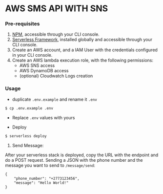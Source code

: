 # AWS SMS API WITH SNS

### Pre-requisites

1. [NPM](https://docs.npmjs.com/cli/install), accessible through your CLI console.
2. [Serverless Framework](https://serverless.com/framework/docs/providers/aws/guide/installation/), installed globally and accessible through your CLI console.
3. Create an AWS account, and a IAM User with the credentials configured in your CLI console.
4. Create an AWS lambda execution role, with the following permissions:
    * AWS SNS access
    * AWS DynamoDB access
    * (optional) Cloudwatch Logs creation

### Usage

- duplicate `.env.example` and rename it `.env`
```sh
$ cp .env.example .env
```
- Replace `.env` values with yours

- Deploy
```sh
$ serverless deploy
```

1. Send Message:

After your serverless stack is deployed, copy the URL with the endpoint and do a POST request. Sending a JSON with the phone number and the message you want to send to `/message/send`:

```
{
    "phone_number": "+2773123456",
    "message": "Hello World!"
}
```
